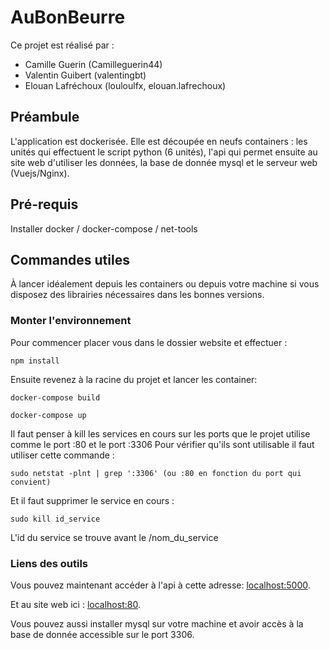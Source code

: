 # AuBonBeurre

Ce projet est réalisé par : 

- Camille Guerin (Camilleguerin44)
- Valentin Guibert (valentingbt)
- Elouan Lafréchoux (louloulfx, elouan.lafrechoux)

## Préambule  
  
L'application est dockerisée. Elle est découpée en neufs containers : les unités qui effectuent le script python (6 unités), l'api qui permet ensuite au site web d'utiliser les données, la base de donnée mysql et le serveur web (Vuejs/Nginx).
  
## Pré-requis  
  
Installer docker / docker-compose /  net-tools
  
## Commandes utiles   
À lancer idéalement depuis les containers ou depuis votre machine si vous disposez des librairies nécessaires dans les bonnes versions.  
  
### Monter l'environnement  

Pour commencer placer vous dans le dossier website et effectuer :
```
npm install
```
Ensuite revenez à la racine du projet et lancer les container:
```
docker-compose build
```
  
```  
docker-compose up 
```  
Il faut penser à kill les services en cours sur les ports que le projet utilise comme le port :80 et le port :3306
Pour vérifier qu'ils sont utilisable il faut utiliser cette commande : 
```  
sudo netstat -plnt | grep ':3306' (ou :80 en fonction du port qui convient)
```  
Et il faut supprimer le service en cours :
```  
sudo kill id_service
```  
L'id du service se trouve avant le /nom_du_service
  
  ### Liens des outils

Vous pouvez maintenant accéder à l'api à cette adresse: [localhost:5000](localhost:5000).

Et au site web ici : [localhost:80](localhost:80).

Vous pouvez aussi installer mysql sur votre machine et avoir accès à la base de donnée accessible sur le port 3306.